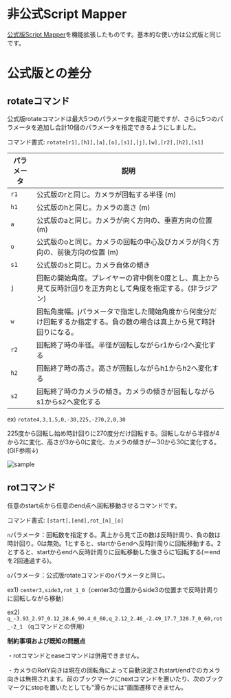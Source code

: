 # 非公式Script Mapper
[公式版Script Mapper](https://github.com/hibit-at/Scriptmapper)を機能拡張したものです。基本的な使い方は公式版と同じです。

# 公式版との差分

## rotateコマンド

公式版rotateコマンドは最大5つのパラメータを指定可能ですが、さらに5つのパラメータを追加し合計10個のパラメータを指定できるようにしました。

コマンド書式: `rotate[r1],[h1],[a],[o],[s1],[j],[w],[r2],[h2],[s1]`

|パラメータ|説明|
|---|---|
|`r1`|公式版のrと同じ。カメラが回転する半径 (m)|
|`h1`|公式版のhと同じ。カメラの高さ (m)|
|`a`|公式版のaと同じ。カメラが向く方向の、垂直方向の位置 (m)|
|`o`|公式版のoと同じ。カメラの回転の中心及びカメラが向く方向の、前後方向の位置 (m)|
|`s1`|公式版のsと同じ。カメラ自体の傾き|
|`j`|回転の開始角度。プレイヤーの背中側を0度とし、真上から見て反時計回りを正方向として角度を指定する。(非ラジアン)|
|`w`|回転角度幅。jパラメータで指定した開始角度から何度分だけ回転するか指定する。負の数の場合は真上から見て時計回りになる。|
|`r2`|回転終了時の半径。半径が回転しながらr1からr2へ変化する|
|`h2`|回転終了時の高さ。高さが回転しながらh1からh2へ変化する|
|`s2`|回転終了時のカメラの傾き。カメラの傾きが回転しながらs1からs2へ変化する|

ex) `rotate4,3,1.5,0,-30,225,-270,2,0,30`

225度から回転し始め時計回りに270度分だけ回転する。回転しながら半径が4から2に変化、高さが3から0に変化、カメラの傾きが－30から30に変化する。(GIF参照↓)

![sample](https://raw.github.com/wiki/rei05/Scriptmapper/images/rotate_sample.gif)

## rotコマンド

任意のstart点から任意のend点へ回転移動させるコマンドです。

コマンド書式: `[start],[end],rot_[n]_[o]`

`n`パラメータ：回転数を指定する。真上から見て正の数は反時計周り、負の数は時計回り。0は無効。1とすると、startからendへ反時計周りに回転移動する。2とすると、startからendへ反時計周りに回転移動した後さらに1回転する(＝endを2回通過する)。

`o`パラメータ：公式版rotateコマンドのoパラメータと同じ。



ex1) `center3,side3,rot_1_0`（center3の位置からside3の位置まで反時計周りに回転しながら移動）

ex2) `q_-3.93_2.97_0.12_28.6_90.4_0_60,q_2.12_2.46_-2.49_17.7_320.7_0_60,rot_-2_1` （qコマンドとの併用）


**制約事項および既知の問題点**

・rotコマンドとeaseコマンドは併用できません。

・カメラのRotY向きは現在の回転角によって自動決定されstart/endでのカメラ向きは無視されます。前のブックマークにnextコマンドを置いたり、次のブックマークにstopを置いたとしても"滑らかには"画面遷移できません。
